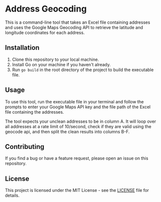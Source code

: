 # Address Geocoding

This is a command-line tool that takes an Excel file containing addresses and uses the Google Maps Geocoding API to retrieve the latitude and longitude coordinates for each address.

## Installation

1. Clone this repository to your local machine.
2. Install Go on your machine if you haven't already.
3. Run `go build` in the root directory of the project to build the executable file.

## Usage

To use this tool, run the executable file in your terminal and follow the prompts to enter your Google Maps API key and the file path of the Excel file containing the addresses.

The tool expects your unclean addresses to be in column A. It will loop over all addresses at a rate limit of 10/second, check if they are valid using the geocode api, and then split the clean results into columns B-F.


## Contributing

If you find a bug or have a feature request, please open an issue on this repository.

## License

This project is licensed under the MIT License - see the [LICENSE](LICENSE) file for details.